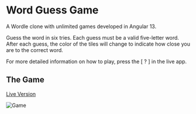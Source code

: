 # Word Guess Game

A Wordle clone with unlimited games developed in Angular 13.

Guess the word in six tries. 
Each guess must be a valid five-letter word.
After each guess, the color of the tiles will change to indicate how close you are to the correct word.

For more detailed information on how to play, press the [ ? ] in the live app.

## The Game
[Live Version](https://b0bh3.github.io/word_guess_game/)

![Game](https://i.imgur.com/gbsLeb6.jpg "Word Guess Game")
